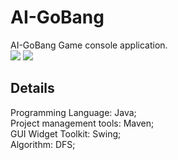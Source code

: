 # AI-GoBang
AI-GoBang Game console application.  
![](https://img.shields.io/badge/wechat-Spbgzh-green) 
![](https://img.shields.io/badge/mail-spbgzh%40niuitmo.ru-blue)  


## Details
Programming Language: Java;  
Project management tools: Maven;  
GUI Widget Toolkit: Swing;  
Algorithm: DFS; 